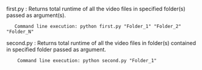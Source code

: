 first.py : Returns total runtime of all the video files in specified folder(s) passed as argument(s). 

	   Command line execution: python first.py "Folder_1" "Folder_2" "Folder_N"

second.py : Returns total runtime of all the video files in folder(s) contained in specified folder passed as argument.

	    Command line execution: python second.py "Folder_1"
